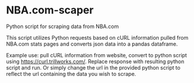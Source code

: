 # NBA.com-scaper
Python script for scraping data from NBA.com

This script utilizes Python requests based on cURL information pulled from NBA.com stats pages and converts json data into a pandas dataframe.

Example use: pull cURL information from website, convert to python script using https://curl.trillworks.com/. Replace response with resulting python script and run. Or simply change the url in the provided python script to reflect the url containing the data you wish to scrape.
